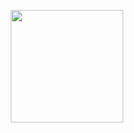 <!-- [![Anurag's GitHub stats](https://github-readme-stats.vercel.app/api?username=jjeongdonghun&show_icons=true&theme=tokyonight)](https://github.com/jjeongdonghun/github-readme-stats)
 -->
<p align="center">


<a href="https://github.com/jjeongdonghun">
  <img align="center" src="https://github-readme-stats.vercel.app/api?username=jjeongdonghun&theme=tokyonight" height="180"/>
</a>



</p>

